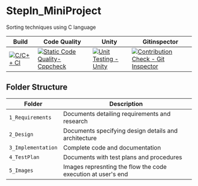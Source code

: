 # StepIn_MiniProject
Sorting techniques using C language

Build | Code Quality | Unity | Gitinspector
|---------|------------|-----------|----------
[![C/C++ CI](https://github.com/Harshitha73/StepIn_MiniProject/actions/workflows/c.yml/badge.svg)](https://github.com/Harshitha73/StepIn_MiniProject/actions/workflows/c.yml)|[![Static Code Quality- Cppcheck](https://github.com/Harshitha73/StepIn_MiniProject/actions/workflows/cppcheck.yml/badge.svg)](https://github.com/Harshitha73/StepIn_MiniProject/actions/workflows/cppcheck.yml)  | [![Unit Testing - Unity](https://github.com/Harshitha73/StepIn_MiniProject/actions/workflows/Unity.yml/badge.svg)](https://github.com/Harshitha73/StepIn_MiniProject/actions/workflows/Unity.yml)| [![Contribution Check - Git Inspector](https://github.com/Harshitha73/StepIn_MiniProject/actions/workflows/gitinspector.yml/badge.svg)](https://github.com/Harshitha73/StepIn_MiniProject/actions/workflows/gitinspector.yml)

## Folder Structure
Folder             | Description
-------------------| -----------------------------------------
`1_Requirements`   | Documents detailing requirements and research
`2_Design`         | Documents specifying design details and architecture
`3_Implementation` | Complete code and documentation
`4_TestPlan`       | Documents with test plans and procedures
`5_Images`         | Images represnting the flow the code execution at user's end

